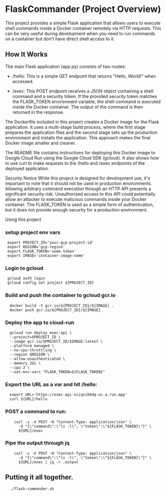 # FlaskCommander (Project Overview)

This project provides a simple Flask application that allows users to execute shell commands inside a Docker container remotely via HTTP requests. This can be very useful during development when you need to run commands on a container but don't have direct shell access to it.

## How It Works
The main Flask application (app.py) consists of two routes:

- /hello: This is a simple GET endpoint that returns "Hello, World!" when accessed.

- /exec: This POST endpoint receives a JSON object containing a shell command and a security token. If the provided security token matches the FLASK_TOKEN environment variable, the shell command is executed inside the Docker container. The output of the command is then returned in the response.

The Dockerfile included in this project creates a Docker image for the Flask application. It uses a multi-stage build process, where the first stage prepares the application files and the second stage sets up the production environment and installs the application. This approach makes the final Docker image smaller and cleaner.

The README file contains instructions for deploying this Docker image to Google Cloud Run using the Google Cloud SDK (gcloud). It also shows how to use curl to make requests to the /hello and /exec endpoints of the deployed application.

Security Notice
While this project is designed for development use, it's important to note that it should not be used in production environments. Allowing arbitrary command execution through an HTTP API presents a significant security risk. Unauthorized access to this API could potentially allow an attacker to execute malicious commands inside your Docker container. The FLASK_TOKEN is used as a simple form of authentication, but it does not provide enough security for a production environment.

Using this project

### setup project env vars
```console
 export PROJECT_ID='your-gcp-project-id'
 export REGION='gcp-region'
 export FLASK_TOKEN='some-token'
 export IMAGE='container-image-name'
```

### Login to gcloud
```console
 gcloud auth login
 gcloud config set project ${PROJECT_ID}
```

### Build and push the container to gcloud gcr.io
```console
  docker build -t gcr.io/${PROJECT_ID}/${IMAGE} .
  docker push gcr.io/${PROJECT_ID}/${IMAGE}
```

### Deploy the app to cloud-run
```console
  gcloud run deploy exec-api \
  --project=$PROJECT_ID \
  --image gcr.io/$PROJECT_ID/$IMAGE:latest \
  --platform managed \
  --no-cpu-throttling \
  --region $REGION \
  --allow-unauthenticated \
  --memory 2Gi \
  --cpu 2 \
  --set-env-vars "FLASK_TOKEN=${FLASK_TOKEN}"
```

### Export the URL as a var and hit /hello:
```console
  export URL='https://exec-api-niiqsik64q-uc.a.run.app'
  curl ${URL}/hello
```

### POST a command to run:
```console 
    curl -s -X POST -H "Content-Type: application/json" \
      -d "{\"command\":\"ls -l\", \"token\":\"${FLASK_TOKEN}\"}" \
      ${URL}/exec 
```

### Pipe the output through jq
```console
    curl -s -X POST -H "Content-Type: application/json" \
      -d "{\"command\":\"ls -l\", \"token\":\"${FLASK_TOKEN}\"}" \
      ${URL}/exec | jq -r .output
```

## Putting it all together.
```console
  ./flask-commander.sh  
```


